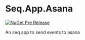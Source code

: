 # Seq.App.Asana

[![NuGet Pre Release](https://img.shields.io/nuget/vpre/Seq.App.Asana.svg)](https://www.nuget.org/packages/Seq.App.Asana)

An seq app to send events to asana
